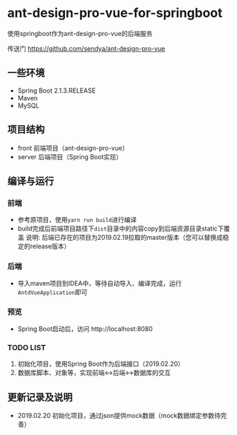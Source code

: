 # ant-design-pro-vue-for-springboot
使用springboot作为ant-design-pro-vue的后端服务

传送门 https://github.com/sendya/ant-design-pro-vue

## 一些环境
- Spring Boot 2.1.3.RELEASE
- Maven
- MySQL

## 项目结构
- front 前端项目（ant-design-pro-vue）
- server 后端项目（Spring Boot实现）

## 编译与运行
### 前端
- 参考原项目，使用`yarn run build`进行编译
- build完成后前端项目路径下`dist`目录中的内容copy到后端资源目录static下覆盖
  说明: 后端已存在的项目为2019.02.19拉取的master版本（您可以替换成稳定的release版本）

### 后端
- 导入maven项目到IDEA中，等待自动导入、编译完成，运行`AntdVueApplication`即可

### 预览
- Spring Boot启动后，访问 http://localhost:8080

### TODO LIST

1. 初始化项目，使用Spring Boot作为后端接口（2019.02.20）
2. 数据库脚本、对象等，实现前端<->后端<->数据库的交互


## 更新记录及说明

- 2019.02.20 初始化项目，通过json提供mock数据（mock数据绑定参数待完善）
